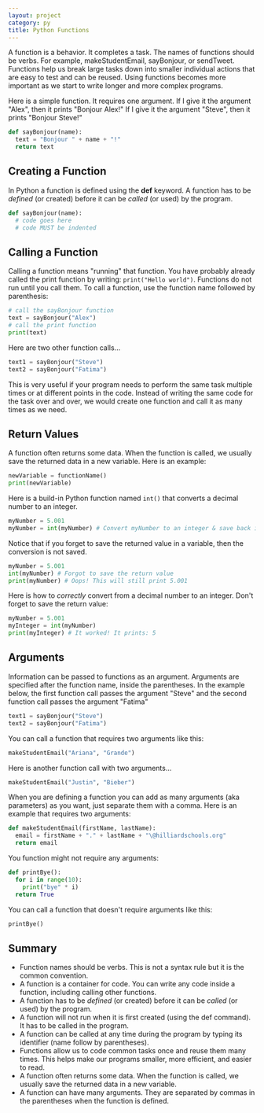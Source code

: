 ```yaml
---
layout: project
category: py
title: Python Functions
---
```

A function is a behavior. It completes a task. The names of functions should be verbs. For example, makeStudentEmail, sayBonjour, or sendTweet. Functions help us break large tasks down into smaller individual actions that are easy to test and can be reused. Using functions becomes more important as we start to write longer and more complex programs.

Here is a simple function. It requires one argument. If I give it the argument "Alex", then it prints "Bonjour Alex!" If I give it the argument "Steve", then it prints "Bonjour Steve!"
```python
def sayBonjour(name):
  text = "Bonjour " + name + "!"
  return text
```

## Creating a Function
In Python a function is defined using the <b>def</b> keyword. A function has to be *defined* (or created) before it can be *called* (or used) by the program.

```python
def sayBonjour(name):
  # code goes here
  # code MUST be indented
```

## Calling a Function
Calling a function means "running" that function. You have probably already called the print function by writing: ```print("Hello world")```. Functions do not run until you call them. To call a function, use the function name followed by parenthesis:

```python
# call the sayBonjour function
text = sayBonjour("Alex")
# call the print function
print(text)
```

Here are two other function calls...
```python
text1 = sayBonjour("Steve")
text2 = sayBonjour("Fatima")
```

This is very useful if your program needs to perform the same task multiple times or at different points in the code. Instead of writing the same code for the task over and over, we would create one function and call it as many times as we need.

## Return Values

A function often returns some data. When the function is called, we usually save the returned data in a new variable. Here is an example:

```python
newVariable = functionName()
print(newVariable)
```

Here is a build-in Python function named ```int()``` that converts a decimal number to an integer.
```python
myNumber = 5.001
myNumber = int(myNumber) # Convert myNumber to an integer & save back in myNumber
```

Notice that if you forget to save the returned value in a variable, then the conversion is not saved.
```python
myNumber = 5.001
int(myNumber) # Forgot to save the return value
print(myNumber) # Oops! This will still print 5.001
```

Here is how to *correctly* convert from a decimal number to an integer. Don't forget to save the return value:
```python
myNumber = 5.001
myInteger = int(myNumber)
print(myInteger) # It worked! It prints: 5
```

## Arguments

Information can be passed to functions as an argument. Arguments are specified after the function name, inside the parentheses. In the example below, the first function call passes the argument "Steve" and the second function call passes the argument "Fatima"

```python
text1 = sayBonjour("Steve")
text2 = sayBonjour("Fatima")
```

You can call a function that requires two arguments like this:
```python
makeStudentEmail("Ariana", "Grande")
```

Here is another function call with two arguments...
```python
makeStudentEmail("Justin", "Bieber")
```

When you are defining a function you can add as many arguments (aka parameters) as you want, just separate them with a comma. Here is an example that requires two arguments:
```python
def makeStudentEmail(firstName, lastName):
  email = firstName + "." + lastName + "\@hilliardschools.org"
  return email
```



You function might not require any arguments:
```python
def printBye():
  for i in range(10):
    print("bye" * i)
  return True
```

You can call a function that doesn't require arguments like this:
```python
printBye()
```

## Summary

- Function names should be verbs. This is not a syntax rule but it is the common convention.
- A function is a container for code. You can write any code inside a function, including calling other functions.
- A function has to be *defined* (or created) before it can be *called* (or used) by the program.
- A function will not run when it is first created (using the def command). It has to be called in the program.
- A function can be called at any time during the program by typing its identifier (name follow by parentheses).
- Functions allow us to code common tasks once and reuse them many times. This helps make our programs smaller, more efficient, and easier to read.
- A function often returns some data. When the function is called, we usually save the returned data in a new variable.
- A function can have many arguments. They are separated by commas in the parentheses when the function is defined.
